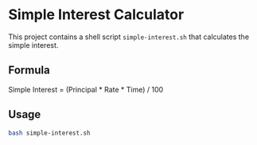 # Simple Interest Calculator

This project contains a shell script `simple-interest.sh` that calculates the simple interest.

## Formula
Simple Interest = (Principal * Rate * Time) / 100

## Usage
```bash
bash simple-interest.sh
